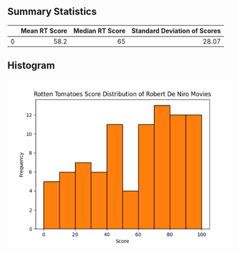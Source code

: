 ## Summary Statistics
|    |   Mean RT Score |   Median RT Score |   Standard Deviation of Scores |
|---:|----------------:|------------------:|-------------------------------:|
|  0 |            58.2 |                65 |                          28.07 |

## Histogram
![Alt text](hist_viz.png)

